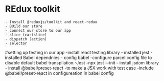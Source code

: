 # REdux toolkit

    - Install @reduxjs/toolkit and react-redux
    - BUild our store
    - connect our store to our app
    - slice (cartslice)
    - dispatch (action)
    - selector

#setting up testing in our app
-install react testing library - installed jest
-installed Babel dependnies - config babel
-configure parcel config file to disable default babel transpilation
-Jest -npx jest --init - install jsdom library - install @babel/preset-react -to make a JSX work with test case
-include @babel/preset-react in configureation in babel config
     